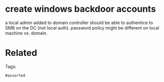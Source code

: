 # create windows backdoor accounts
a local admin added to domain controller should be able to authentice to SMB on the DC (not local auth).
password policy might be different on local machine vs. domain.

# Related


Tags:

    #assorted

